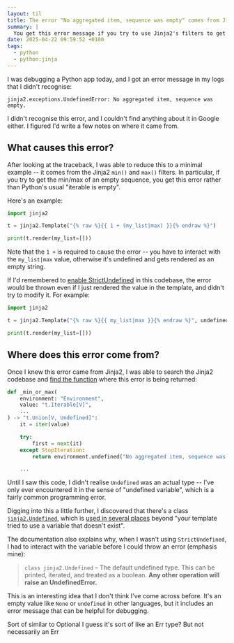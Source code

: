 ```yaml
---
layout: til
title: The error "No aggregated item, sequence was empty" comes from Jinja2
summary: |
  You get this error message if you try to use Jinja2's filters to get the min/max of an empty sequence.
date: 2025-04-22 09:59:52 +0100
tags:
  - python
  - python:jinja
---
```

I was debugging a Python app today, and I got an error message in my logs that I didn't recognise:

```
jinja2.exceptions.UndefinedError: No aggregated item, sequence was empty.
```

I didn't recognise this error, and I couldn't find anything about it in Google either.
I figured I'd write a few notes on where it came from.

## What causes this error?

After looking at the traceback, I was able to reduce this to a minimal example -- it comes from the Jinja2 `min()` and `max()` filters.
In particular, if you try to get the min/max of an empty sequence, you get this error rather than Python's usual "iterable is empty".

Here's an example:

```python
import jinja2

t = jinja2.Template("{% raw %}{{ 1 + (my_list|max) }}{% endraw %}")

print(t.render(my_list=[]))
```

Note that the `1 +` is required to cause the error -- you have to interact with the `my_list|max` value, otherwise it's undefined and gets rendered as an empty string.

If I'd remembered to [enable StrictUndefined][StrictUndefined] in this codebase, the error would be thrown even if I just rendered the value in the template, and didn't try to modify it.
For example:

```python
import jinja2

t = jinja2.Template("{% raw %}{{ my_list|max }}{% endraw %}", undefined=jinja2.StrictUndefined)

print(t.render(my_list=[]))
```

[StrictUndefined]: /2022/strict-jinja/

## Where does this error come from?

Once I knew this error came from Jinja2, I was able to search the Jinja2 codebase and [find the function][_min_or_max] where this error is being returned:

```python
def _min_or_max(
    environment: "Environment",
    value: "t.Iterable[V]",
    ...
) -> "t.Union[V, Undefined]":
    it = iter(value)

    try:
        first = next(it)
    except StopIteration:
        return environment.undefined("No aggregated item, sequence was empty.")

    ...
```

Until I saw this code, I didn't realise `Undefined` was an actual type -- I've only ever encountered it in the sense of "undefined variable", which is a fairly common programming error.

Digging into this a little further, I discovered that there's a class [`jinja2.Undefined`][Undefined], which is [used in several places][search] beyond "your template tried to use a variable that doesn't exist".

The documentation also explains why, when I wasn't using `StrictUndefined`, I had to interact with the variable before I could throw an error (emphasis mine):

> `class jinja2.Undefined` – The default undefined type. This can be printed, iterated, and treated as a boolean. **Any other operation will raise an UndefinedError.**

This is an interesting idea that I don't think I've come across before.
It's an empty value like `None` or `undefined` in other languages, but it includes an error message that can be helpful for debugging.

[_min_or_max]: https://github.com/pallets/jinja/blob/220e67ae999c24e4077d7bf5bdc932757b65a338/src/jinja2/filters.py#L486-L503]
[Undefined]: https://jinja.palletsprojects.com/en/stable/api/#jinja2.Undefined
[search]: https://github.com/search?q=repo%3Apallets%2Fjinja%20environment.undefined&type=code

Sort of similar to Optional
I guess it's sort of like an Err type?
But not necessarily an Err
